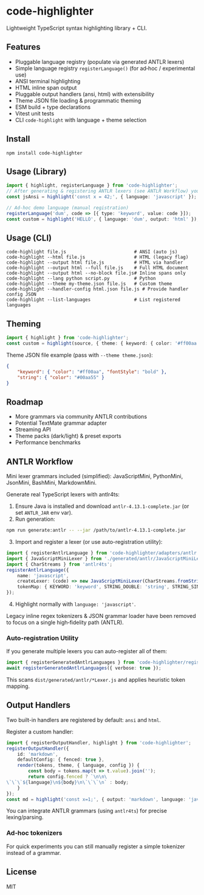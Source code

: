 # code-highlighter

Lightweight TypeScript syntax highlighting library + CLI.

## Features
- Pluggable language registry (populate via generated ANTLR lexers)
- Simple language registry `registerLanguage()` (for ad‑hoc / experimental use)
- ANSI terminal highlighting
- HTML inline span output
- Pluggable output handlers (ansi, html) with extensibility
- Theme JSON file loading & programmatic theming
- ESM build + type declarations
- Vitest unit tests
- CLI `code-highlight` with language + theme selection

## Install
```
npm install code-highlighter
```

## Usage (Library)
```ts
import { highlight, registerLanguage } from 'code-highlighter';
// After generating & registering ANTLR lexers (see ANTLR Workflow) you can highlight:
const jsAnsi = highlight('const x = 42;', { language: 'javascript' });

// Ad-hoc demo language (manual registration)
registerLanguage('dum', code => [{ type: 'keyword', value: code }]);
const custom = highlight('HELLO', { language: 'dum', output: 'html' });
```

## Usage (CLI)
```
code-highlight file.js                         # ANSI (auto js)
code-highlight --html file.js                  # HTML (legacy flag)
code-highlight --output html file.js           # HTML via handler
code-highlight --output html --full file.js    # Full HTML document
code-highlight --output html --no-block file.js# Inline spans only
code-highlight --lang python script.py         # Python
code-highlight --theme my-theme.json file.js   # Custom theme
code-highlight --handler-config html.json file.js # Provide handler config JSON
code-highlight --list-languages                # List registered languages
```

## Theming
```ts
import { highlight } from 'code-highlighter';
const custom = highlight(source, { theme: { keyword: { color: '#ff00aa', fontStyle: 'bold' } } });
```

Theme JSON file example (pass with `--theme theme.json`):
```json
{
	"keyword": { "color": "#ff00aa", "fontStyle": "bold" },
	"string": { "color": "#00aa55" }
}
```

## Roadmap
- More grammars via community ANTLR contributions
- Potential TextMate grammar adapter
- Streaming API
- Theme packs (dark/light) & preset exports
- Performance benchmarks

## ANTLR Workflow
Mini lexer grammars included (simplified): JavaScriptMini, PythonMini, JsonMini, BashMini, MarkdownMini.

Generate real TypeScript lexers with antlr4ts:
1. Ensure Java is installed and download `antlr-4.13.1-complete.jar` (or set `ANTLR_JAR` env var).
2. Run generation:
```bash
npm run generate:antlr -- --jar /path/to/antlr-4.13.1-complete.jar
```
3. Import and register a lexer (or use auto-registration utility):
```ts
import { registerAntlrLanguage } from 'code-highlighter/adapters/antlr';
import { JavaScriptMiniLexer } from './generated/antlr/JavaScriptMiniLexer';
import { CharStreams } from 'antlr4ts';
registerAntlrLanguage({
	name: 'javascript',
	createLexer: (code) => new JavaScriptMiniLexer(CharStreams.fromString(code)),
	tokenMap: { KEYWORD: 'keyword', STRING_DOUBLE: 'string', STRING_SINGLE: 'string', TEMPLATE: 'string', NUMBER: 'number', COMMENT_LINE: 'comment', COMMENT_BLOCK: 'comment', WS: 'whitespace', PUNCT: 'punctuation', IDENTIFIER: 'identifier' }
});
```
4. Highlight normally with `language: 'javascript'`.

Legacy inline regex tokenizers & JSON grammar loader have been removed to focus on a single high‑fidelity path (ANTLR).

### Auto-registration Utility
If you generate multiple lexers you can auto-register all of them:
```ts
import { registerGeneratedAntlrLanguages } from 'code-highlighter/register-antlr';
await registerGeneratedAntlrLanguages({ verbose: true });
```
This scans `dist/generated/antlr/*Lexer.js` and applies heuristic token mapping.
## Output Handlers
Two built-in handlers are registered by default: `ansi` and `html`.

Register a custom handler:
```ts
import { registerOutputHandler, highlight } from 'code-highlighter';
registerOutputHandler({
	id: 'markdown',
	defaultConfig: { fenced: true },
	render(tokens, theme, { language, config }) {
		const body = tokens.map(t => t.value).join('');
		return config.fenced ? `\n\n\
\`\`\`${language}\n${body}\n\`\`\`\n` : body;
	}
});
const md = highlight('const x=1;', { output: 'markdown', language: 'javascript', handlerConfig: { fenced: false } });
```
You can integrate ANTLR grammars (using `antlr4ts`) for precise lexing/parsing.

### Ad‑hoc tokenizers
For quick experiments you can still manually register a simple tokenizer instead of a grammar.

## License
MIT
